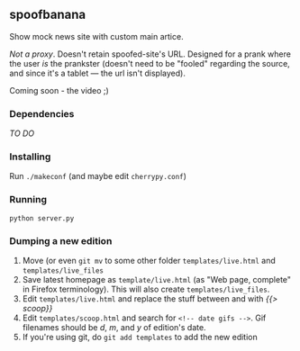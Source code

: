 ## spoofbanana

Show mock news site with custom main artice.

*Not a proxy*. Doesn't retain spoofed-site's URL.
Designed for a prank where the user *is* the prankster
(doesn't need to be "fooled" regarding the source,
and since it's a tablet &mdash; the url isn't displayed).

Coming soon - the video ;)

### Dependencies

*TO DO*

### Installing

Run `./makeconf` (and maybe edit `cherrypy.conf`)

### Running

`python server.py`

### Dumping a new edition

1. Move (or even `git mv` to some other folder `templates/live.html` and `templates/live_files`
1. Save latest homepage as `template/live.html` (as "Web page, complete" in Firefox terminology).
   This will also create `templates/live_files`.
1. Edit `templates/live.html` and replace the stuff between
   *<!-- TOP Main Story Table -->* and *<!-- END Top Main Story Table -->*
   with *{{> scoop}}*
1. Edit `templates/scoop.html` and search for `<!-- date gifs -->`.
   Gif filenames should be *d*, *m*, and *y* of edition's date. 
1. If you're using git, do `git add templates` to add the new edition

